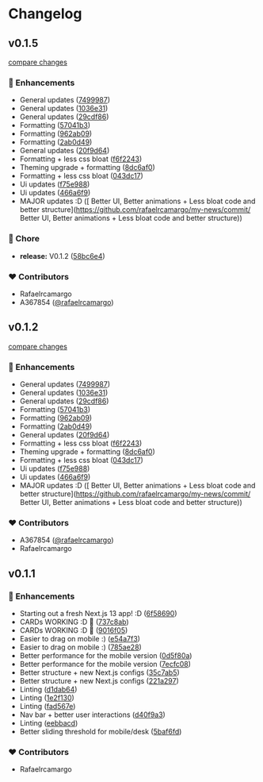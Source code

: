# Changelog

## v0.1.5

[compare changes](https://github.com/rafaelrcamargo/my-news/compare/v0.1.4...v0.1.5)

### 🚀 Enhancements

- General updates ([7499987](https://github.com/rafaelrcamargo/my-news/commit/7499987))
- General updates ([1036e31](https://github.com/rafaelrcamargo/my-news/commit/1036e31))
- General updates ([29cdf86](https://github.com/rafaelrcamargo/my-news/commit/29cdf86))
- Formatting ([57041b3](https://github.com/rafaelrcamargo/my-news/commit/57041b3))
- Formatting ([962ab09](https://github.com/rafaelrcamargo/my-news/commit/962ab09))
- Formatting ([2ab0d49](https://github.com/rafaelrcamargo/my-news/commit/2ab0d49))
- General updates ([20f9d64](https://github.com/rafaelrcamargo/my-news/commit/20f9d64))
- Formatting + less css bloat ([f6f2243](https://github.com/rafaelrcamargo/my-news/commit/f6f2243))
- Theming upgrade + formatting ([8dc6af0](https://github.com/rafaelrcamargo/my-news/commit/8dc6af0))
- Formatting + less css bloat ([043dc17](https://github.com/rafaelrcamargo/my-news/commit/043dc17))
- Ui updates ([f75e988](https://github.com/rafaelrcamargo/my-news/commit/f75e988))
- Ui updates ([466a6f9](https://github.com/rafaelrcamargo/my-news/commit/466a6f9))
- MAJOR updates :D ([ Better UI, Better animations + Less bloat code and better structure](https://github.com/rafaelrcamargo/my-news/commit/ Better UI, Better animations + Less bloat code and better structure))

### 🏡 Chore

- **release:** V0.1.2 ([58bc6e4](https://github.com/rafaelrcamargo/my-news/commit/58bc6e4))

### ❤️ Contributors

- Rafaelrcamargo
- A367854 ([@rafaelrcamargo](http://github.com/rafaelrcamargo))

## v0.1.2

[compare changes](https://github.com/rafaelrcamargo/my-news/compare/v0.1.4...v0.1.2)

### 🚀 Enhancements

- General updates ([7499987](https://github.com/rafaelrcamargo/my-news/commit/7499987))
- General updates ([1036e31](https://github.com/rafaelrcamargo/my-news/commit/1036e31))
- General updates ([29cdf86](https://github.com/rafaelrcamargo/my-news/commit/29cdf86))
- Formatting ([57041b3](https://github.com/rafaelrcamargo/my-news/commit/57041b3))
- Formatting ([962ab09](https://github.com/rafaelrcamargo/my-news/commit/962ab09))
- Formatting ([2ab0d49](https://github.com/rafaelrcamargo/my-news/commit/2ab0d49))
- General updates ([20f9d64](https://github.com/rafaelrcamargo/my-news/commit/20f9d64))
- Formatting + less css bloat ([f6f2243](https://github.com/rafaelrcamargo/my-news/commit/f6f2243))
- Theming upgrade + formatting ([8dc6af0](https://github.com/rafaelrcamargo/my-news/commit/8dc6af0))
- Formatting + less css bloat ([043dc17](https://github.com/rafaelrcamargo/my-news/commit/043dc17))
- Ui updates ([f75e988](https://github.com/rafaelrcamargo/my-news/commit/f75e988))
- Ui updates ([466a6f9](https://github.com/rafaelrcamargo/my-news/commit/466a6f9))
- MAJOR updates :D ([ Better UI, Better animations + Less bloat code and better structure](https://github.com/rafaelrcamargo/my-news/commit/ Better UI, Better animations + Less bloat code and better structure))

### ❤️ Contributors

- A367854 ([@rafaelrcamargo](http://github.com/rafaelrcamargo))
- Rafaelrcamargo

## v0.1.1

### 🚀 Enhancements

- Starting out a fresh Next.js 13 app! :D ([6f58690](https://github.com/rafaelrcamargo/my-news/commit/6f58690))
- CARDs WORKING :D 🎨 ([737c8ab](https://github.com/rafaelrcamargo/my-news/commit/737c8ab))
- CARDs WORKING :D 🎨 ([9016f05](https://github.com/rafaelrcamargo/my-news/commit/9016f05))
- Easier to drag on mobile :) ([e54a7f3](https://github.com/rafaelrcamargo/my-news/commit/e54a7f3))
- Easier to drag on mobile :) ([785ae28](https://github.com/rafaelrcamargo/my-news/commit/785ae28))
- Better performance for the mobile version ([0d5f80a](https://github.com/rafaelrcamargo/my-news/commit/0d5f80a))
- Better performance for the mobile version ([7ecfc08](https://github.com/rafaelrcamargo/my-news/commit/7ecfc08))
- Better structure + new Next.js configs ([35c7ab5](https://github.com/rafaelrcamargo/my-news/commit/35c7ab5))
- Better structure + new Next.js configs ([221a297](https://github.com/rafaelrcamargo/my-news/commit/221a297))
- Linting ([d1dab64](https://github.com/rafaelrcamargo/my-news/commit/d1dab64))
- Linting ([1e2f130](https://github.com/rafaelrcamargo/my-news/commit/1e2f130))
- Linting ([fad567e](https://github.com/rafaelrcamargo/my-news/commit/fad567e))
- Nav bar + better user interactions ([d40f9a3](https://github.com/rafaelrcamargo/my-news/commit/d40f9a3))
- Linting ([eebbacd](https://github.com/rafaelrcamargo/my-news/commit/eebbacd))
- Better sliding threshold for mobile/desk ([5baf6fd](https://github.com/rafaelrcamargo/my-news/commit/5baf6fd))

### ❤️ Contributors

- Rafaelrcamargo
